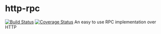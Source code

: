 # http-rpc
[![Build Status](https://travis-ci.org/Hild-Franck/http-rpc.svg?branch=master)](https://travis-ci.org/Hild-Franck/http-rpc) [![Coverage Status](https://coveralls.io/repos/github/Hild-Franck/http-rpc/badge.svg?branch=master)](https://coveralls.io/github/Hild-Franck/http-rpc?branch=master)
An easy to use RPC implementation over HTTP
